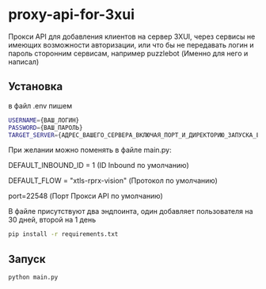 # proxy-api-for-3xui
Прокси API для добавления клиентов на сервер 3XUI, через сервисы не имеющих возможности авторизации, или что бы не передавать логин и пароль сторонним сервисам, например puzzlebot (Именно для него и написал)

## Установка
в файл .env пишем
```bash
USERNAME={ВАШ_ЛОГИН}
PASSWORD={ВАШ_ПАРОЛЬ}
TARGET_SERVER={АДРЕС_ВАШЕГО_СЕРВЕРА_ВКЛЮЧАЯ_ПОРТ_И_ДИРЕКТОРИЮ_ЗАПУСКА_ЕСЛИ_ТАКОВАЯ_ИМЕЕТСЯ}
```
При желании можно поменять в файле main.py:

DEFAULT_INBOUND_ID = 1 (ID Inbound по умолчанию)

DEFAULT_FLOW = "xtls-rprx-vision" (Протокол по умолчанию)

port=22548 (Порт Прокси API по умолчанию)

В файле присутствуют два эндпоинта, один добавляет пользователя на 30 дней, второй на 1 день

```bash
pip install -r requirements.txt
```
## Запуск
```bash
python main.py
```
